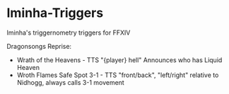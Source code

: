 # Iminha-Triggers

Iminha's triggernometry triggers for FFXIV

Dragonsongs Reprise:
- Wrath of the Heavens - TTS "{player} hell" Announces who has Liquid Heaven
- Wroth Flames Safe Spot 3-1 - TTS "front/back", "left/right" relative to Nidhogg, always calls 3-1 movement
